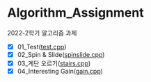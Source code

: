 # Algorithm_Assignment
2022-2학기 알고리즘 과제

- [x] 01_Test([test.cpp](https://github.com/meanjoo/Algorithm_Assignment/blob/master/Algorithm/test.cpp))<br/>
- [x] 02_Spin & Slide([spinslide.cpp](https://github.com/meanjoo/Algorithm_Assignment/blob/master/Algorithm/spinslide.cpp))<br/>
- [X] 03_계단 오르기([stairs.cpp](https://github.com/meanjoo/Algorithm_Assignment/blob/master/Algorithm/stairs.cpp))<br/>
- [x] 04_Interesting Gain([gain.cpp](https://github.com/meanjoo/Algorithm_Assignment/blob/master/Algorithm/gain.cpp))<br/>
